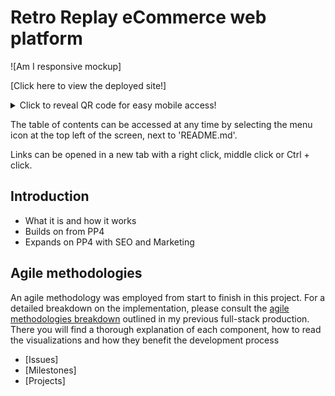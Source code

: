 # Retro Replay eCommerce web platform

![Am I responsive mockup]

[Click here to view the deployed site!]

<details>
  <summary>Click to reveal QR code for easy mobile access!</summary>
  <img src="" alt="QR code link to deployed site">
</details>

The table of contents can be accessed at any time by selecting the menu icon at
the top left of the screen, next to 'README.md'.

Links can be opened in a new tab with a right click, middle click or Ctrl + click.

## Introduction

- What it is and how it works
- Builds on from PP4
- Expands on PP4 with SEO and Marketing

## Agile methodologies

An agile methodology was employed from start to finish in this project. For a
detailed breakdown on the implementation, please consult the
[agile methodologies breakdown](https://github.com/jts272/pp4-safe-hands-guitar-tech#agile-methodologies)
outlined in my previous full-stack production. There you will find a thorough
explanation of each component, how to read the visualizations and how they benefit
the development process

- [Issues]
- [Milestones]
- [Projects]
